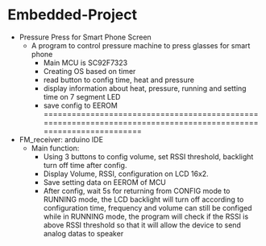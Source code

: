 # Embedded-Project

- Pressure Press for Smart Phone Screen
  - A program to control pressure machine to press glasses for smart phone 
    + Main MCU is SC92F7323
    + Creating OS based on timer
    + read button to config time, heat and pressure 
    + display information about heat, pressure, running and setting time on 7 segment LED
    + save config to EEROM
  =================================================================================================================
- FM_receiver: arduino IDE
  - Main function:
    + Using 3 buttons to config volume, set RSSI threshold, backlight turn off time after config.
    + Display Volume, RSSI, configuration on LCD 16x2.
    + Save setting data on EEROM of MCU
    + After config, wait 5s for returning from CONFIG mode to RUNNING mode, the LCD backlight will turn off according to configuration time, frequency and volume can still be configed while in RUNNING mode, the program will check if the RSSI is above RSSI threshold so that it will allow the device to send analog datas to speaker

